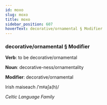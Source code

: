 ```yaml
---
id: moxo
slug: moxo
title: moxo
sidebar_position: 607
hoverText: decorative/ornamental § Modifier
---
```


### decorative/ornamental § Modifier

**Verb**: to be decorative/ornamental

**Noun**: decorative-ness/ornamentality

**Modifier**: decorative/ornamental

Irish maiseach /ˈmˠaʃa(h)/

*Celtic Language Family*